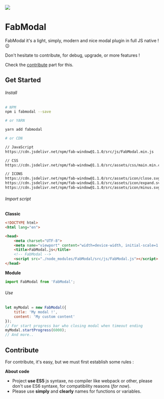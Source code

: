 [![](https://data.jsdelivr.com/v1/package/npm/fab-window/badge)](https://www.jsdelivr.com/package/npm/fab-window)
# FabModal

FabModal it's a light, simply, modern and nice modal plugin in full JS native ! :wink:

Don't hesitate to contribute, for debug, upgrade, or more features ! 

Check the [contribute](#contribute) part for this.

## Get Started
###### Install

``` bash
# NPM
npm i fabmodal --save

# or YARN

yarn add fabmodal

# or CDN

// JavaScript
https://cdn.jsdelivr.net/npm/fab-window@1.1.0/src/js/FabModal.min.js

// CSS
https://cdn.jsdelivr.net/npm/fab-window@1.1.0/src/assets/css/main.min.css

// ICONS
https://cdn.jsdelivr.net/npm/fab-window@1.1.0/src/assets/icon/close.svg
https://cdn.jsdelivr.net/npm/fab-window@1.1.0/src/assets/icon/expand.svg
https://cdn.jsdelivr.net/npm/fab-window@1.1.0/src/assets/icon/minus.svg

```

###### Import script
**Classic**
```html
<!DOCTYPE html>
<html lang="en">

<head>
    <meta charset="UTF-8">
    <meta name="viewport" content="width=device-width, initial-scale=1.0">
    <title>FabModal.js</title>
    <!-- FabModal -->
    <script src="./node_modules/FabModal/src/js/FabModal.js"></script>
</head>
```

**Module**

```js
import FabModal from 'FabModal';
```

###### Use

```js
let myModal = new FabModal({
    title: 'My modal !',
    content: 'My custom content'
});
// For start progress bar who closing modal when timeout ending
myModal.startProgress(6000);
// And more..
```

## Contribute

For contribute, it's easy, but we must first establish some rules :

**About code**
- Project **use ES5** js syntaxe, no compiler like webpack or other, please don't use ES6 syntaxe, for compatibility reasons (*for now*).
- Please use **simply** and **clearly** names for functions or variables.






